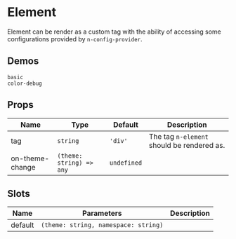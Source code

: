 # Element
Element can be render as a custom tag with the ability of accessing some configurations provided by `n-config-provider`.

## Demos
```demo
basic
color-debug
```
## Props
|Name|Type|Default|Description|
|-|-|-|-|
|tag|`string`|`'div'`|The tag `n-element` should be rendered as.|
|on-theme-change|`(theme: string) => any`|`undefined`||

## Slots
|Name|Parameters|Description|
|-|-|-|
|default|`(theme: string, namespace: string)`||
